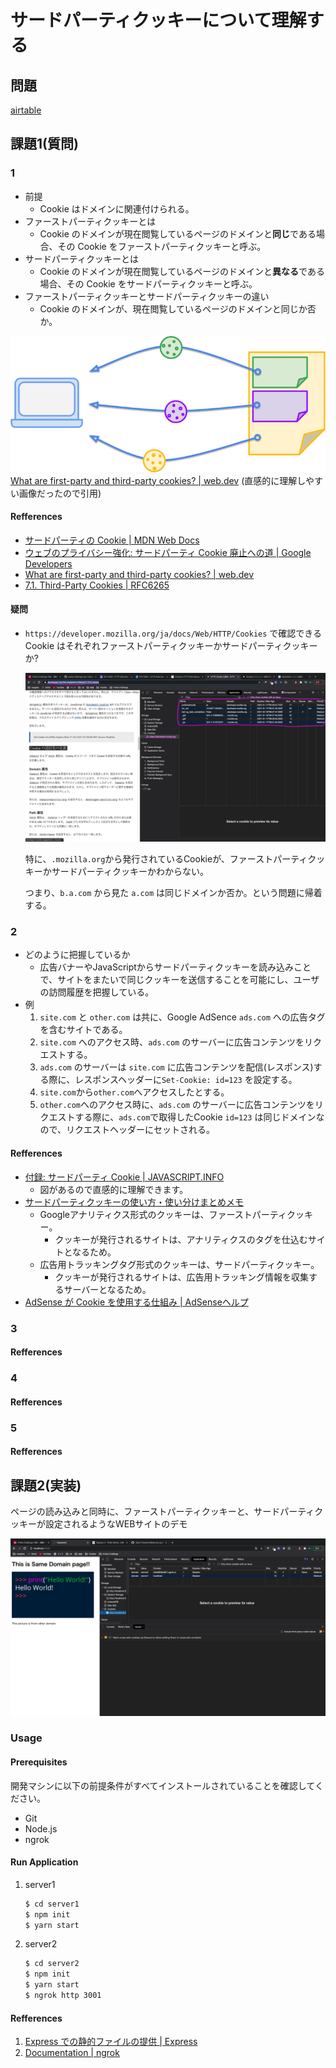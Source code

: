 # サードパーティクッキーについて理解する
## 問題
[airtable](https://airtable.com/tblTnXBXFOYJ0J7lZ/viwyi8muFtWUlhNKG/recmQLSaOpAgZOkVm?blocks=hide)

## 課題1(質問)
### 1
- 前提
    - Cookie はドメインに関連付けられる。
- ファーストパーティクッキーとは
    - Cookie のドメインが現在閲覧しているページのドメインと**同じ**である場合、その Cookie をファーストパーティクッキーと呼ぶ。
- サードパーティクッキーとは
    - Cookie のドメインが現在閲覧しているページのドメインと**異なる**である場合、その Cookie をサードパーティクッキーと呼ぶ。
- ファーストパーティクッキーとサードパーティクッキーの違い
    - Cookie のドメインが、現在閲覧しているページのドメインと同じか否か。

![cross-site-set-cookie-response-header](./img/cross-site-set-cookie-response-header.png)
[What are first-party and third-party cookies? | web.dev](https://web.dev/samesite-cookies-explained/#what-are-first-party-and-third-party-cookies) (直感的に理解しやすい画像だったので引用)

#### Refferences
- [サードパーティの Cookie | MDN Web Docs](https://developer.mozilla.org/ja/docs/Web/HTTP/Cookies#third-party_cookies)
- [ウェブのプライバシー強化: サードパーティ Cookie 廃止への道 | Google Developers](https://developers-jp.googleblog.com/2020/01/cookie.html)
- [What are first-party and third-party cookies? | web.dev](https://web.dev/samesite-cookies-explained/#what-are-first-party-and-third-party-cookies)
- [7.1.  Third-Party Cookies | RFC6265](https://tools.ietf.org/html/rfc6265#section-7.1)

#### 疑問
- `https://developer.mozilla.org/ja/docs/Web/HTTP/Cookies` で確認できる Cookie はそれぞれファーストパーティクッキーかサードパーティクッキーか?

    ![疑問1](./img/1.png)

    特に、`.mozilla.org`から発行されているCookieが、ファーストパーティクッキーかサードパーティクッキーかわからない。

    つまり、`b.a.com` から見た `a.com` は同じドメインか否か。という問題に帰着する。

### 2
- どのように把握しているか
    - 広告バナーやJavaScriptからサードパーティクッキーを読み込みことで、サイトをまたいで同じクッキーを送信することを可能にし、ユーザの訪問履歴を把握している。
- 例
    1. `site.com` と `other.com` は共に、Google AdSence `ads.com` への広告タグを含むサイトである。
    2. `site.com` へのアクセス時、`ads.com` のサーバーに広告コンテンツをリクエストする。
    3. `ads.com` のサーバーは `site.com` に広告コンテンツを配信(レスポンス)する際に、レスポンスヘッダーに`Set-Cookie: id=123` を設定する。
    4. `site.com`から`other.com`へアクセスしたとする。
    5. `other.com`へのアクセス時に、`ads.com` のサーバーに広告コンテンツをリクエストする際に、`ads.com`で取得したCookie `id=123` は同じドメインなので、リクエストヘッダーにセットされる。
#### Refferences
- [付録: サードパーティ Cookie | JAVASCRIPT.INFO](https://ja.javascript.info/cookie#ref-138)
    - 図があるので直感的に理解できます。
- [サードパーティクッキーの使い方・使い分けまとめメモ](https://kimagureneet.hatenablog.com/entry/2016/02/11/104614)
    - Googleアナリティクス形式のクッキーは、ファーストパーティクッキー。
        - クッキーが発行されるサイトは、アナリティクスのタグを仕込むサイトとなるため。
    - 広告用トラッキングタグ形式のクッキーは、サードパーティクッキー。
        - クッキーが発行されるサイトは、広告用トラッキング情報を収集するサーバーとなるため。
- [AdSense が Cookie を使用する仕組み | AdSenseヘルプ](https://support.google.com/adsense/answer/7549925?hl=ja#:~:text=%E5%BA%83%E5%91%8A%E3%81%8C%E8%A1%A8%E7%A4%BA%E3%81%BE%E3%81%9F%E3%81%AF%E3%82%AF%E3%83%AA%E3%83%83%E3%82%AF,%E3%83%96%E3%83%A9%E3%82%A6%E3%82%B6%E3%81%AB%E4%BF%9D%E5%AD%98%E3%81%95%E3%82%8C%E3%81%BE%E3%81%99%E3%80%82)

### 3
#### Refferences
### 4
#### Refferences
### 5
#### Refferences
## 課題2(実装)
ページの読み込みと同時に、ファーストパーティクッキーと、サードパーティクッキーが設定されるようなWEBサイトのデモ

![デモ](./img/demo.png)

### Usage
#### Prerequisites
開発マシンに以下の前提条件がすべてインストールされていることを確認してください。

- Git
- Node.js
- ngrok

#### Run Application
1. server1

    ```bash
    $ cd server1
    $ npm init
    $ yarn start
    ```

2. server2

    ```bash
    $ cd server2
    $ npm init
    $ yarn start
    $ ngrok http 3001
    ```

#### Refferences
1. [Express での静的ファイルの提供 | Express](https://expressjs.com/ja/starter/static-files.html)
2. [Documentation | ngrok](https://ngrok.com/docs)